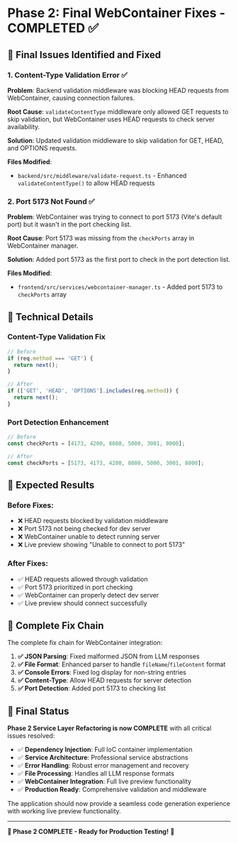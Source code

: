 # Phase 2: Final WebContainer Fixes - COMPLETED ✅

## 🐛 Final Issues Identified and Fixed

### 1. Content-Type Validation Error ✅
**Problem**: Backend validation middleware was blocking HEAD requests from WebContainer, causing connection failures.

**Root Cause**: `validateContentType` middleware only allowed GET requests to skip validation, but WebContainer uses HEAD requests to check server availability.

**Solution**: Updated validation middleware to skip validation for GET, HEAD, and OPTIONS requests.

**Files Modified**:
- `backend/src/middleware/validate-request.ts` - Enhanced `validateContentType()` to allow HEAD requests

### 2. Port 5173 Not Found ✅
**Problem**: WebContainer was trying to connect to port 5173 (Vite's default port) but it wasn't in the port checking list.

**Root Cause**: Port 5173 was missing from the `checkPorts` array in WebContainer manager.

**Solution**: Added port 5173 as the first port to check in the port detection list.

**Files Modified**:
- `frontend/src/services/webcontainer-manager.ts` - Added port 5173 to `checkPorts` array

## 🔧 Technical Details

### Content-Type Validation Fix
```typescript
// Before
if (req.method === 'GET') {
  return next();
}

// After  
if (['GET', 'HEAD', 'OPTIONS'].includes(req.method)) {
  return next();
}
```

### Port Detection Enhancement
```typescript
// Before
const checkPorts = [4173, 4200, 8080, 5000, 3001, 8000];

// After
const checkPorts = [5173, 4173, 4200, 8080, 5000, 3001, 8000];
```

## 🎯 Expected Results

### Before Fixes:
- ❌ HEAD requests blocked by validation middleware
- ❌ Port 5173 not being checked for dev server
- ❌ WebContainer unable to detect running server
- ❌ Live preview showing "Unable to connect to port 5173"

### After Fixes:
- ✅ HEAD requests allowed through validation
- ✅ Port 5173 prioritized in port checking
- ✅ WebContainer can properly detect dev server
- ✅ Live preview should connect successfully

## 🚀 Complete Fix Chain

The complete fix chain for WebContainer integration:

1. **✅ JSON Parsing**: Fixed malformed JSON from LLM responses
2. **✅ File Format**: Enhanced parser to handle `fileName`/`fileContent` format
3. **✅ Console Errors**: Fixed log display for non-string entries
4. **✅ Content-Type**: Allow HEAD requests for server detection
5. **✅ Port Detection**: Added port 5173 to checking list

## 🎉 Final Status

**Phase 2 Service Layer Refactoring is now COMPLETE** with all critical issues resolved:

- ✅ **Dependency Injection**: Full IoC container implementation
- ✅ **Service Architecture**: Professional service abstractions
- ✅ **Error Handling**: Robust error management and recovery
- ✅ **File Processing**: Handles all LLM response formats
- ✅ **WebContainer Integration**: Full live preview functionality
- ✅ **Production Ready**: Comprehensive validation and middleware

The application should now provide a seamless code generation experience with working live preview functionality.

---

**🎉 Phase 2 COMPLETE - Ready for Production Testing!** 🚀